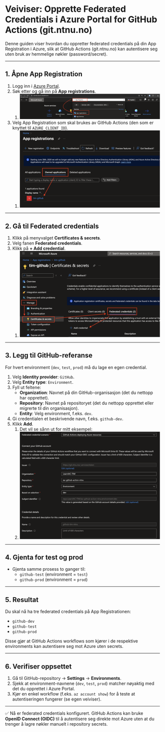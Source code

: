 # Veiviser: Opprette Federated Credentials i Azure Portal for GitHub Actions (git.ntnu.no)

Denne guiden viser hvordan du oppretter federated credentials på din App Registration i Azure, slik at GitHub Actions (git.ntnu.no) kan autentisere seg uten bruk av hemmelige nøkler (password/secret).

---

## 1. Åpne App Registration
1. Logg inn i [Azure Portal](https://portal.azure.com).
2. Søk etter og gå inn på **App registrations**.
   1. ![alt text](img/appregistration.png)
3. Velg App Registration som skal brukes av GitHub Actions (den som er knyttet til `AZURE_CLIENT_ID`).
   1. ![alt text](img/owndappreg.png)

---

## 2. Gå til Federated credentials
1. Klikk på menyvalget **Certificates & secrets**.
2. Velg fanen **Federated credentials**.
3. Klikk på **+ Add credential**.
   1. ![alt text](img/certsecretapp.png)

---

## 3. Legg til GitHub-referanse
For hvert environment (`dev`, `test`, `prod`) må du lage en egen credential.

1. Velg **Identity provider**: `GitHub`.
2. Velg **Entity type**: `Environment`.
3. Fyll ut feltene:
   - **Organization**: Navnet på din GitHub-organisasjon (det du nettopp har opprettet).
   - **Repository**: Navnet på repositoryet (det du nettopp opprettet eller migrerte til din organisasjon).
   - **Entity**: Velg environment, f.eks. `dev`.
4. Gi credentialen et beskrivende navn, f.eks. `github-dev`.
5. Klikk **Add**.
   1. Det vil se sånn ut for mitt eksempel:
   2. ![alt text](img/ntnuFedCred.png)

---

## 4. Gjenta for test og prod
- Gjenta samme prosess to ganger til:
  - `github-test` (environment = `test`)
  - `github-prod` (environment = `prod`)

---

## 5. Resultat
Du skal nå ha tre federated credentials på App Registrationen:
- `github-dev`
- `github-test`
- `github-prod`

Disse gjør at GitHub Actions workflows som kjører i de respektive environments kan autentisere seg mot Azure uten secrets.

---

## 6. Verifiser oppsettet
1. Gå til GitHub-repository → **Settings** → **Environments**.
2. Sjekk at environment-navnene (`dev`, `test`, `prod`) matcher nøyaktig med det du opprettet i Azure Portal.
3. Kjør en enkel workflow (f.eks. `az account show`) for å teste at autentiseringen fungerer (se egen veiviser).

---

✅ Nå er federated credentials konfigurert. GitHub Actions kan bruke **OpenID Connect (OIDC)** til å autentisere seg direkte mot Azure uten at du trenger å lagre nøkler manuelt i repository secrets.
